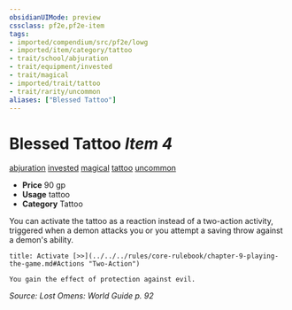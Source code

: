 ```yaml
---
obsidianUIMode: preview
cssclass: pf2e,pf2e-item
tags:
- imported/compendium/src/pf2e/lowg
- imported/item/category/tattoo
- trait/school/abjuration
- trait/equipment/invested
- trait/magical
- imported/trait/tattoo
- trait/rarity/uncommon
aliases: ["Blessed Tattoo"]
---
```

# Blessed Tattoo *Item 4*  
[abjuration](abjuration.md)  [invested](invested.md)  [magical](magical.md)  [tattoo](tattoo-lowg.md)  [uncommon](uncommon.md)  

- **Price** 90 gp
- **Usage** tattoo
- **Category** Tattoo

You can activate the tattoo as a reaction instead of a two-action activity, triggered when a demon attacks you or you attempt a saving throw against a demon's ability.

```ad-embed-ability
title: Activate [>>](../../../rules/core-rulebook/chapter-9-playing-the-game.md#Actions "Two-Action")

You gain the effect of protection against evil.
```

*Source: Lost Omens: World Guide p. 92*

